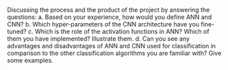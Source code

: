 Discussing the process and the product of the project by answering the questions:
a. Based on your experience, how would you define ANN and CNN?
b. Which hyper-parameters of the CNN architecture have you fine-tuned?
c. Which is the role of the activation functions in ANN? Which of them you have implemented?
Illustrate them.
d. Can you see any advantages and disadvantages of ANN and CNN used for classification in
comparison to the other classification algorithms you are familiar with? Give some examples.
